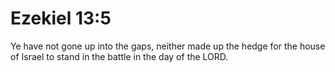# Ezekiel 13:5

Ye have not gone up into the gaps, neither made up the hedge for the house of Israel to stand in the battle in the day of the LORD.
